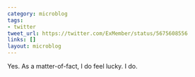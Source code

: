 ```yaml
---
category: microblog
tags:
- twitter
tweet_url: https://twitter.com/ExMember/status/5675608556
links: []
layout: microblog
---
```

Yes. As a matter-of-fact, I do feel lucky. I do.
